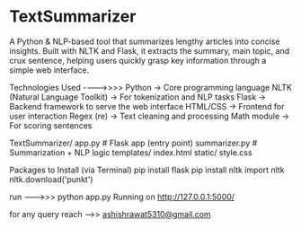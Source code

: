 # TextSummarizer
A Python &amp; NLP-based tool that summarizes lengthy articles into concise insights. Built with NLTK and Flask, it extracts the summary, main topic, and crux sentence, helping users quickly grasp key information through a simple web interface.

Technologies Used ---->>>> 
Python → Core programming language
NLTK (Natural Language Toolkit) → For tokenization and NLP tasks
Flask → Backend framework to serve the web interface
HTML/CSS → Frontend for user interaction
Regex (re) → Text cleaning and processing
Math module → For scoring sentences

TextSummarizer/
app.py            # Flask app (entry point)
summarizer.py     # Summarization + NLP logic
templates/
index.html
static/
style.css

Packages to Install (via Terminal)
pip install flask
pip install nltk
import nltk
nltk.download('punkt')

run --->>>  python app.py
Running on http://127.0.0.1:5000/

for any query reach -->> ashishrawat5310@gmail.com
